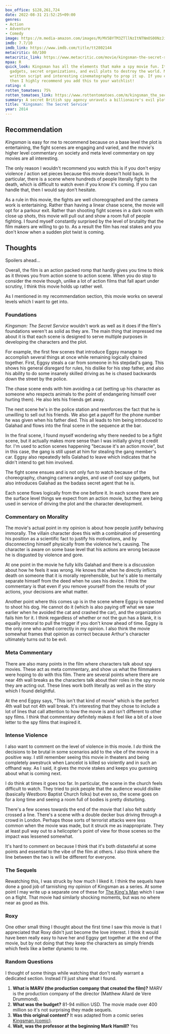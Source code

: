 ```yaml
---
box_office: $128,261,724
date: 2022-08-31 21:52:25+09:00
genres:
- Action
- Adventure
- Comedy
image: https://m.media-amazon.com/images/M/MV5BYTM3ZTllNzItNTNmOS00NzJiLTg1MWMtMjMxNDc0NmJhODU5XkEyXkFqcGdeQXVyODE5NzE3OTE@._V1_SX800.webp
imdb: 7.7/10
imdb_link: https://www.imdb.com/title/tt2802144
metacritic: 60/100
metacritic_link: https://www.metacritic.com/movie/kingsman-the-secret-service
mpaa: R
quick_look: Kingsman has all the elements that make a spy movie fun. It has wall to wall action, futuristic
  gadgets, secret organizations, and evil plots to destroy the world. More importantly, it has a well
  written script and interesting cinematography to prop it up. If you can stomach the gratuitous violence,
  then I highly recommend you add this to your watchlist!
rating: 4
rotten_tomatoes: 75%
rotten_tomatoes_link: https://www.rottentomatoes.com/m/kingsman_the_secret_service
summary: A secret British spy agency unravels a billionaire's evil plot
title: 'Kingsman: The Secret Service'
year: 2014
---
```

## Recommendation

_Kingsman_ is easy for me to recommend because on a base level the plot is entertaining, the fight scenes are engaging and varied, and the movie's higher level commentary on society and meta level commentary on spy movies are all interesting.

The only reason I wouldn't recommend you watch this is if you don't enjoy violence / action set pieces because this movie doesn't hold back. In particular, there is a scene where hundreds of people literally fight to the death, which is difficult to watch even if you know it's coming. If you can handle that, then I would say don't hesitate.

As a rule in this movie, the fights are well choreographed and the camera work is entertaining. Rather than having a linear chase scene, the movie will opt for a parkour exit. Rather than shooting fight scenes in a dark room with close up shots, this movie will pull out and show a room full of people fighting. I found myself constantly surprised by the level of brutality that the film makers are willing to go to. As a result the film has real stakes and you don't know when a sudden plot twist is coming.

## Thoughts

Spoilers ahead...

Overall, the film is an action packed romp that hardly gives you time to think as it throws you from action scene to action scene. When you do stop to consider the movie though, unlike a lot of action films that fall apart under scrutiny, I think this movie holds up rather well.

As I mentioned in my recommendation section, this movie works on several levels which I want to get into.

### Foundations

_Kingsman: The Secret Service_ wouldn't work as well as it does if the film's foundations weren't as solid as they are. The main thing that impressed me about it is that each scene is designed to serve multiple purposes in developing the characters and the plot.

For example, the first few scenes that introduce Eggsy manage to accomplish several things at once while remaining logically chained together. First, Eggsy steals a car from someone in his stepdad's gang. This shows his general disregard for rules, his dislike for his step father, and also his ability to do some insanely skilled driving as he is chased backwards down the street by the police.

The chase scene ends with him avoiding a cat (setting up his character as someone who respects animals to the point of endangering himself over hurting them). He also lets his friends get away.

The next scene he's in the police station and reenforces the fact that he is unwilling to sell out his friends. We also get a payoff for the phone number he was given when his father died. This all leads to him being introduced to Galahad and flows into the final scene in the sequence at the bar.

In the final scene, I found myself wondering why there needed to be a fight scene, but it actually makes more sense than I was initially giving it credit for. I'm used to action scenes happening "because it's an action movie", but in this case, the gang is still upset at him for stealing the gang member's car. Eggsy also repeatedly tells Galahad to leave which indicates that he didn't intend to get him involved.

The fight scene ensues and is not only fun to watch because of the choreography, changing camera angles, and use of cool spy gadgets, but also introduces Galahad as the badass secret agent that he is.

Each scene flows logically from the one before it. In each scene there are the surface level things we expect from an action movie, but they are being used in service of driving the plot and the character development.

### Commentary on Morality

The movie's actual point in my opinion is about how people justify behaving immorally. The villain character does this with a combination of presenting his position as a scientific fact to justify his motivations, and by disconnecting himself physically from the violence he's causing. The character is aware on some base level that his actions are wrong because he is disgusted by violence and gore.

At one point in the movie he fully kills Galahad and there is a discussion about how he feels it was wrong. He knows that when he directly inflicts death on someone that it is morally reprehensible, but he's able to mentally separate himself from the deed when he uses his device. I think the commentary is that even if you remove yourself from the results of your actions, your decisions are what matter.

Another point where this comes up is in the scene where Eggsy is expected to shoot his dog. He cannot do it (which is also paying off what we saw earlier when he avoided the cat and crashed the car), and the organization fails him for it. I think regardless of whether or not the gun has a blank, it is equally immoral to pull the trigger if you don't know ahead of time. Eggsy is the only one who acted correctly in my opinion. I also think the movie somewhat frames that opinion as correct because Arthur's character ultimately turns out to be evil.

### Meta Commentary

There are also many points in the film where characters talk about spy movies. These act as meta commentary, and show us what the filmmakers were hoping to do with this film. There are several points where there are near 4th wall breaks as the characters talk about their roles in the spy movie they are acting out. These lines work both literally as well as in the story which I found delightful.

At the end Eggsy says, "This isn't that kind of movie" which is the perfect 4th wall but not 4th wall break. It's interesting that they chose to include a lot of lines that call attention to how the movie is and isn't different to other spy films. I think that commentary definitely makes it feel like a bit of a love letter to the spy films that inspired it.

### Intense Violence

I also want to comment on the level of violence in this movie. I _do_ think the decisions to be brutal in some scenarios add to the vibe of the movie in a positive way. I still remember seeing this movie in theaters and being completely awestruck when Lancelot is killed so violently and in such an offhand way. As I said, it gives the movie stakes and keeps you guessing about what is coming next.

I do think at times it goes too far. In particular, the scene in the church feels difficult to watch. They tried to pick people that the audience would dislike (basically Westboro Baptist Church folks) but even so, the scene goes on for a _long_ time and seeing a room full of bodies is pretty disturbing.

There's a few scenes towards the end of the movie that I also felt subtly crossed a line. There's a scene with a double decker bus driving through a crowd in London. Perhaps those sorts of terrorist attacks were less common when the movie was made, but it struck me as inappropriate. They at least pull way out to a helicopter's point of view for those scenes so the impact was lessened somewhat.

It's hard to comment on because I think that it's both distasteful at some points and essential to the vibe of the film at others. I also think where the line between the two is will be different for everyone.

### The Sequels

Rewatching this, I was struck by how much I liked it. I think the sequels have done a good job of tarnishing my opinion of Kingsman as a series. At some point I may write up a separate one of these for [The King's Man](https://www.imdb.com/title/tt6856242/) which I saw on a flight. That movie had similarly shocking moments, but was no where near as good as this.

### Roxy

One other small thing I thought about the first time I saw this movie is that I appreciated that Roxy didn't just become the love interest. I think it would have been really easy to have her and Eggsy get together at the end of the movie, but by not doing that they keep the characters as simply friends which feels like a better dynamic to me.

### Random Questions

I thought of some things while watching that don't really warrant a dedicated section. Instead I'll just share what I found.

1. **What is MARV (the production company that created the film)?**
MARV is the production company of the director (Matthew Allard de Vere Drummond).
2. **What was the budget?**
81-94 million USD. The movie made over 400 million so it's not surprising they made sequels.
3. **Was this original content?** It was adapted from a comic series [Kingsman (comic)](https://en.wikipedia.org/wiki/Kingsman_(comic_series)).
4. **Wait, was the professor at the beginning Mark Hamill?** Yes

